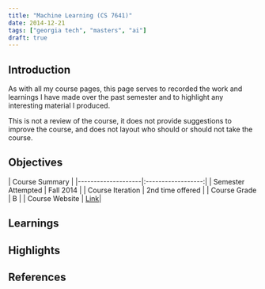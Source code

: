 ```yaml
---
title: "Machine Learning (CS 7641)"
date: 2014-12-21
tags: ["georgia tech", "masters", "ai"]
draft: true
---
```


## Introduction

As with all my course pages, this page serves to recorded the work and learnings I have made over the past semester and to highlight any interesting material I produced.

This is not a review of the course, it does not provide suggestions to improve the course, and does not layout who should or should not take the course.

## Objectives

| Course Summary |
|--------------------|:------------------:|
| Semester Attempted | Fall 2014 |
| Course Iteration   | 2nd time offered |
| Course Grade       | B |
| Course Website     | [Link](http://www.omscs.gatech.edu/cs-7641-machine-learning/)|

## Learnings

## Highlights

## References
